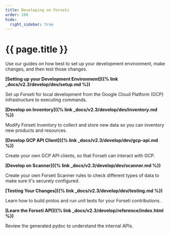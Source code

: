 ```yaml
---
title: Developing on Forseti
order: 100
hide:
  right_sidebar: true
---
```


# {{ page.title }}

Use our guides on how best to set up your development environment, make changes,
and then test those changes.

**[Setting up your Development Environment]({% link _docs/v2.3/develop/dev/setup.md %})**

Set up Forseti for local development from the Google Cloud Platform (GCP)
infrastructure to executing commands.

**[Develop on Inventory]({% link _docs/v2.3/develop/dev/inventory.md %})**

Modify Forseti Inventory to collect and store new data so you can inventory
new products and resources.

**[Develop GCP API Client]({% link _docs/v2.3/develop/dev/gcp-api.md %})**

Create your own GCP API clients, so that Forseti can interact with GCP.

**[Develop on Scanner]({% link _docs/v2.3/develop/dev/scanner.md %})**

Create your own Forseti Scanner rules to check different types of data to
make sure it's securely configured.

**[Testing Your Changes]({% link _docs/v2.3/develop/dev/testing.md %})**

Learn how to build protos and run unit tests for your Forseti contributions.

**[Learn the Forseti API]({% link _docs/v2.3/develop/reference/index.html %})**

Review the generated pydoc to understand the internal APIs.
